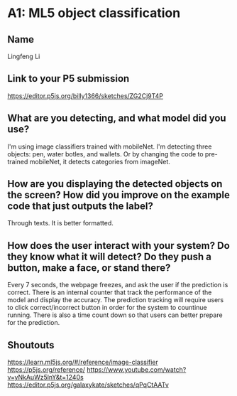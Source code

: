 # A1: ML5 object classification

## Name

Lingfeng Li

## Link to your P5 submission

https://editor.p5js.org/billy1366/sketches/ZG2Cj9T4P

## What are you detecting, and what model did you use?

I'm using image classifiers trained with mobileNet. I'm detecting three objects: pen, water botles, and wallets. Or by changing the code to pre-trained mobileNet, it detects categories from imageNet. 


## How are you displaying the detected objects on the screen?  How did you improve on the example code that just outputs the label?

Through texts. It is better formatted.


## How does the user interact with your system? Do they know what it will detect? Do they push a button, make a face, or stand there?

Every 7 seconds, the webpage freezes, and ask the user if the prediction is correct. There is an internal counter that track the performance of the model and display the accuracy. The prediction tracking will require users to click correct/incorrect button in order for the system to countinue running. There is also a time count down so that users can better prepare for the prediction.

## Shoutouts

https://learn.ml5js.org/#/reference/image-classifier
https://p5js.org/reference/
https://www.youtube.com/watch?v=yNkAuWz5lnY&t=1240s
https://editor.p5js.org/galaxykate/sketches/qPqCtAATv


